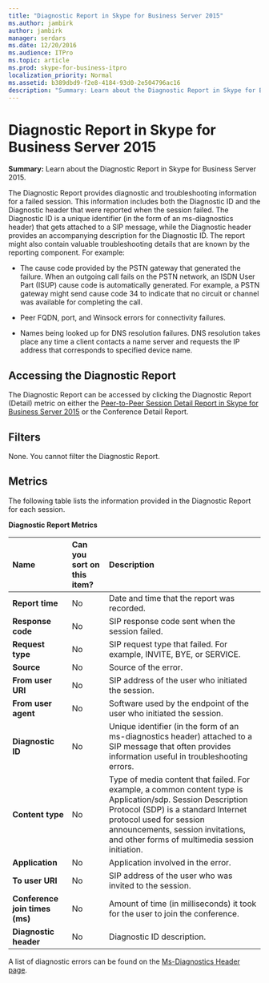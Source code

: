```yaml
---
title: "Diagnostic Report in Skype for Business Server 2015"
ms.author: jambirk
author: jambirk
manager: serdars
ms.date: 12/20/2016
ms.audience: ITPro
ms.topic: article
ms.prod: skype-for-business-itpro
localization_priority: Normal
ms.assetid: b389dbd9-f2e8-4184-93d0-2e504796ac16
description: "Summary: Learn about the Diagnostic Report in Skype for Business Server 2015."
---
```


# Diagnostic Report in Skype for Business Server 2015
 
**Summary:** Learn about the Diagnostic Report in Skype for Business Server 2015.
  
The Diagnostic Report provides diagnostic and troubleshooting information for a failed session. This information includes both the Diagnostic ID and the Diagnostic header that were reported when the session failed. The Diagnostic ID is a unique identifier (in the form of an ms-diagnostics header) that gets attached to a SIP message, while the Diagnostic header provides an accompanying description for the Diagnostic ID. The report might also contain valuable troubleshooting details that are known by the reporting component. For example:
  
- The cause code provided by the PSTN gateway that generated the failure. When an outgoing call fails on the PSTN network, an ISDN User Part (ISUP) cause code is automatically generated. For example, a PSTN gateway might send cause code 34 to indicate that no circuit or channel was available for completing the call.
    
- Peer FQDN, port, and Winsock errors for connectivity failures.
    
- Names being looked up for DNS resolution failures. DNS resolution takes place any time a client contacts a name server and requests the IP address that corresponds to specified device name.
    
## Accessing the Diagnostic Report

The Diagnostic Report can be accessed by clicking the Diagnostic Report (Detail) metric on either the [Peer-to-Peer Session Detail Report in Skype for Business Server 2015](peer-to-peer-session-detail-report.md) or the Conference Detail Report.
  
## Filters

None. You cannot filter the Diagnostic Report.
  
## Metrics

The following table lists the information provided in the Diagnostic Report for each session.
  
**Diagnostic Report Metrics**

|**Name**|**Can you sort on this item?**|**Description**|
|:-----|:-----|:-----|
|**Report time** <br/> |No  <br/> |Date and time that the report was recorded.  <br/> |
|**Response code** <br/> |No  <br/> |SIP response code sent when the session failed.  <br/> |
|**Request type** <br/> |No  <br/> |SIP request type that failed. For example, INVITE, BYE, or SERVICE.  <br/> |
|**Source** <br/> |No  <br/> |Source of the error.  <br/> |
|**From user URI** <br/> |No  <br/> |SIP address of the user who initiated the session.  <br/> |
|**From user agent** <br/> |No  <br/> |Software used by the endpoint of the user who initiated the session.  <br/> |
|**Diagnostic ID** <br/> |No  <br/> |Unique identifier (in the form of an ms-diagnostics header) attached to a SIP message that often provides information useful in troubleshooting errors.  <br/> |
|**Content type** <br/> |No  <br/> |Type of media content that failed. For example, a common content type is Application/sdp. Session Description Protocol (SDP) is a standard Internet protocol used for session announcements, session invitations, and other forms of multimedia session initiation.  <br/> |
|**Application** <br/> |No  <br/> |Application involved in the error.  <br/> |
|**To user URI** <br/> |No  <br/> |SIP address of the user who was invited to the session.  <br/> |
|**Conference join times (ms)** <br/> |No  <br/> |Amount of time (in milliseconds) it took for the user to join the conference.  <br/> |
|**Diagnostic header** <br/> |No  <br/> |Diagnostic ID description.  <br/> |
   
A list of diagnostic errors can be found on the [Ms-Diagnostics Header page](https://msdn.microsoft.com/en-us/library/gg132446%28v=office.12%29.aspx).
  

